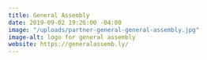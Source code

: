 ```yaml
---
title: General Assembly
date: 2019-09-02 19:26:00 -04:00
image: "/uploads/partner-general-general-assembly.jpg"
image-alt: logo for general assembly
website: https://generalassemb.ly/
---
```


